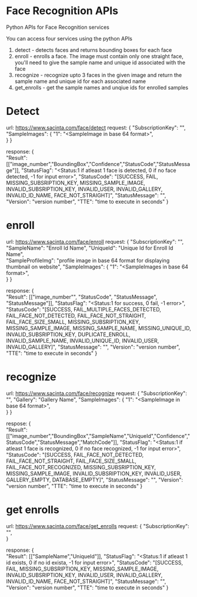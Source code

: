 # Face Recognition APIs
Python APIs for Face Recognition services

You can access four services using the python APIs
1. detect - detects faces and returns bounding boxes for each face
2. enroll - enrolls a face. The image must contain only one straight face, you'll need to give the sample name and unique id associated with the face
3. recognize - recognize upto 3 faces in the given image and return the sample name and unique id for each associated name
4. get_enrolls - get the sample names and unqiue ids for enrolled samples

# Detect
url: https://www.sacinta.com/face/detect
request:
{
    "SubscriptionKey": "<Subscription Key>",
    "SampleImages": {
        "1": "<SampleImage in base 64 format>",        
    }
}

response:
{	
	"Result": [["image_number","BoundingBox","Confidence","StatusCode","StatusMessage"]],
    "StatusFlag": "<Status:1 if atleast 1 face is detected, 0 if no face detected, -1 for input error>",
    "StatusCode": "[SUCCESS, FAIL, MISSING_SUBSRIPTION_KEY, MISSING_SAMPLE_IMAGE, INVALID_SUBSRIPTION_KEY, INVALID_USER, INVALID_GALLERY, INVALID_ID_NAME, FACE_NOT_STRAIGHT]",
    "StatusMessage": "<a message description>",
	"Version": "version number",
	"TTE": "time to execute in seconds"
} 

# enroll
url: https://www.sacinta.com/face/enroll
request:
{
    "SubscriptionKey": "<Subscription Key>",
	"SampleName": "Enroll Id Name",
    "UniqueId": "Unique Id for Enroll Id Name", 	
    "SampleProfileImg": "profile image in base 64 format for displaying thumbnail on website",
    "SampleImages": {
        "1": "<SampleImages in base 64 format>",        
    }
}

response:
{	
	"Result": [["image_number"", "StatusCode", "StatusMessage", "StatusMessage"]],
    "StatusFlag": "<Status:1 for success, 0 fail, -1 error>",
    "StatusCode": "[SUCCESS, FAIL_MULTIPLE_FACES_DETECTED, FAIL_FACE_NOT_DETECTED, FAIL_FACE_NOT_STRAIGHT, FAIL_FACE_SIZE_SMALL, MISSING_SUBSRIPTION_KEY, MISSING_SAMPLE_IMAGE, MISSING_SAMPLE_NAME, MISSING_UNIQUE_ID, INVALID_SUBSRIPTION_KEY, DUPLICATE_ENROLL, INVALID_SAMPLE_NAME, INVALID_UNIQUE_ID, INVALID_USER, INVALID_GALLERY]",
    "StatusMessage": "<a message desccription>",
	"Version": "version number",
	"TTE": "time to execute in seconds"
}

# recognize
url: https://www.sacinta.com/face/recognize
request:
{
    "SubscriptionKey": "<Subscription Key>",
	"Gallery": "Gallery Name",
    "SampleImages": {
        "1": "<SampleImage in base 64 format>",        
    }
}

respose:
{	
	"Result": [["image_number","BoundingBox","SampleName","UniqueId","Confidence","StatusCode","StatusMessage","MatchCode"]],
    "StatusFlag": "<Status:1 if atleast 1 face is recognized, 0 if no face recognized, -1 for input error>",
    "StatusCode": "[SUCCESS, FAIL_FACE_NOT_DETECTED, FAIL_FACE_NOT_STRAIGHT, FAIL_FACE_SIZE_SMALL, FAIL_FACE_NOT_RECOGNIZED, MISSING_SUBSRIPTION_KEY, MISSING_SAMPLE_IMAGE, INVALID_SUBSRIPTION_KEY, INVALID_USER, GALLERY_EMPTY, DATABASE_EMPTY]",
    "StatusMessage": "<a message desccription>",
	"Version": "version number",
	"TTE": "time to execute in seconds"
} 

# get enrolls
url: https://www.sacinta.com/face/get_enrolls
request:
{
    "SubscriptionKey": "<Subscription Key>",    
}

response:
{    
	"Result": [["SampleName","UniqueId"]],
    "StatusFlag": "<Status:1 if atleast 1 id exists, 0 if no id exista, -1 for input error>",
    "StatusCode": "[SUCCESS, FAIL, MISSING_SUBSRIPTION_KEY, MISSING_SAMPLE_IMAGE, INVALID_SUBSRIPTION_KEY, INVALID_USER, INVALID_GALLERY, INVALID_ID_NAME, FACE_NOT_STRAIGHT]",
    "StatusMessage": "<a message desccription>",
	"Version": "version number",
	"TTE": "time to execute in seconds"
}